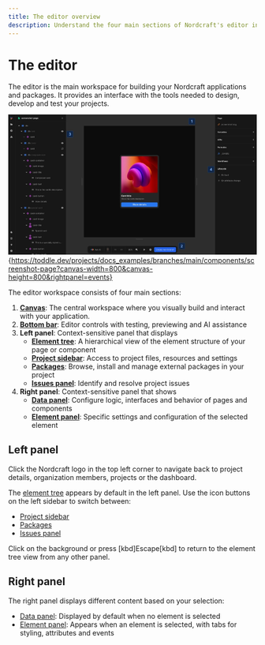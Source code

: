 ```yaml
---
title: The editor overview
description: Understand the four main sections of Nordcraft's editor interface: the canvas, bottom bar, left panel and right panel for efficient development.
---
```


# The editor
The editor is the main workspace for building your Nordcraft applications and packages. It provides an interface with the tools needed to design, develop and test your projects.

![Editor overview|16/9](editor-overview.webp){https://toddle.dev/projects/docs_examples/branches/main/components/screenshot-page?canvas-width=800&canvas-height=800&rightpanel=events}

The editor workspace consists of four main sections:

1. **[Canvas](/the-editor/canvas)**: The central workspace where you visually build and interact with your application.
2. **[Bottom bar](/the-editor/bottom-bar)**: Editor controls with testing, previewing and AI assistance
3. **Left panel**: Context-sensitive panel that displays
    - **[Element tree](/the-editor/element-tree)**: A hierarchical view of the element structure of your page or component
    - **[Project sidebar](/the-editor/project-sidebar)**: Access to project files, resources and settings
    - **[Packages](/the-editor/packages)**: Browse, install and manage external packages in your project
    - **[Issues panel](/the-editor/issue-panel)**: Identify and resolve project issues
4. **Right panel**: Context-sensitive panel that shows
    - **[Data panel](/the-editor/data-panel)**: Configure logic, interfaces and behavior of pages and components
    - **[Element panel](/the-editor/element-panel)**: Specific settings and configuration of the selected element

## Left panel
Click the Nordcraft logo in the top left corner to navigate back to project details, organization members, projects or the dashboard.

The [element tree](/the-editor/element-tree) appears by default in the left panel. Use the icon buttons on the left sidebar to switch between:
- [Project sidebar](/the-editor/project-sidebar)
- [Packages](/the-editor/packages)
- [Issues panel](/the-editor/issues-panel)

Click on the background or press [kbd]Escape[kbd] to return to the element tree view from any other panel.

## Right panel
The right panel displays different content based on your selection:
- [Data panel](/the-editor/data-panel): Displayed by default when no element is selected
- [Element panel](/the-editor/element-panel): Appears when an element is selected, with tabs for styling, attributes and events